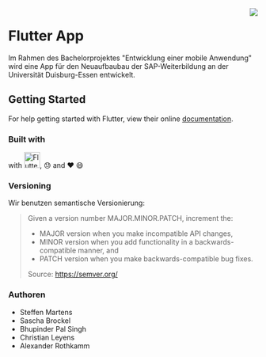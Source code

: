 <img src="https://git.uni-due.de/project-flutter/app/raw/c175997f712c5abfdfccc0aac969472ac135171d/images/erp4students_logo.PNG" align="right">

# Flutter App

Im Rahmen des Bachelorprojektes "Entwicklung einer mobile Anwendung" wird eine App für den Neuaufbaubau der SAP-Weiterbildung an der Universität Duisburg-Essen entwickelt.

## Getting Started

For help getting started with Flutter, view their online
[documentation](https://flutter.io/).

### Built with
with <img src="https://flutter.io/images/flutter-mark-square-100.png" alt="Flutter" width="32" height="32" />, :sweat: and :heart: :smile:

### Versioning
Wir benutzen semantische Versionierung:

> Given a version number MAJOR.MINOR.PATCH, increment the:
> * MAJOR version when you make incompatible API changes,
> * MINOR version when you add functionality in a backwards-compatible manner, and
> * PATCH version when you make backwards-compatible bug fixes.
>
> Source: https://semver.org/

### Authoren
* Steffen Martens
* Sascha Brockel
* Bhupinder Pal Singh
* Christian Leyens
* Alexander Rothkamm